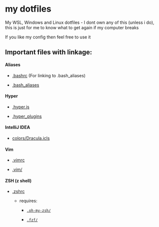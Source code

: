 # my dotfiles
My WSL, Windows and Linux dotfiles - I dont own any of this (unless i do), this is just for me to know what to get again if my computer breaks

If you like my config then feel free to use it

## Important files with linkage:

#### Aliases

* [.bashrc](../Debian/.bashrc) (For linking to .bash_aliases)

* [.bash_aliases](../Debian/.bash_aliases)

#### Hyper

* [.hyper.js](../Windows/.hyper.js)

* [.hyper_plugins](../Windows/.hyper_plugins/node_modules/)

#### IntelliJ IDEA

* [colors/Dracula.icls](../Windows/.IntelliJIdea2018.1/config/colors/) 

#### Vim

* [.vimrc](../Debian/.vimrc)

* [.vim/](../Debian/.vim/)

#### ZSH (z shell)

* [.zshrc](../Debian/.zshrc)

  * requires:

    * [``.oh-my-zsh/``](https://github.com/robbyrussell/oh-my-zsh)

    * [``.fzf/``](https://github.com/junegunn/fzf)
